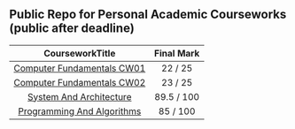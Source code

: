 ## Public Repo for Personal Academic Courseworks (public after deadline)
| CourseworkTitle | Final Mark |
| :------: | :------: |
| [Computer Fundamentals CW01](https://github.com/imaginebreake/Academic-Courseworks/tree/master/cf_cw1) | 22 / 25 |
| [Computer Fundamentals CW02](https://github.com/imaginebreake/Academic-Courseworks/tree/master/cf_cw2) | 23 / 25 |
| [System And Architecture](https://github.com/imaginebreake/Academic-Courseworks/tree/master/sys_arch_cw) | 89.5 / 100 |
| [Programming And Algorithms](https://github.com/imaginebreake/Academic-Courseworks/tree/master/pga_cw4) | 85 / 100 |
